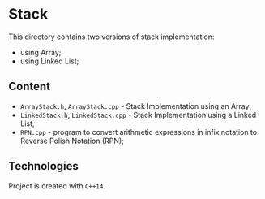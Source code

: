 # Stack
This directory contains two versions of stack implementation:
* using Array;
* using Linked List;

## Content
* ```ArrayStack.h```,  ```ArrayStack.cpp``` - Stack Implementation using an Array;
* ```LinkedStack.h```, ```LinkedStack.cpp``` - Stack Implementation using a Linked List;
* ```RPN.cpp``` - program to convert arithmetic expressions in infix notation to Reverse Polish Notation (RPN);

## Technologies
Project is created with ```C++14```.
